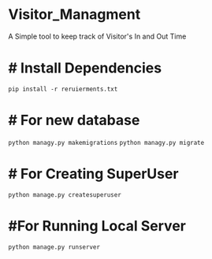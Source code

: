 # Visitor_Managment
A Simple tool to keep track of Visitor's In and Out Time

# # Install Dependencies 
```pip install -r reruierments.txt```

# # For new database
```python managy.py makemigrations```
```python managy.py migrate```

# # For Creating SuperUser
```python manage.py createsuperuser```

# #For Running Local Server
```python manage.py runserver```
